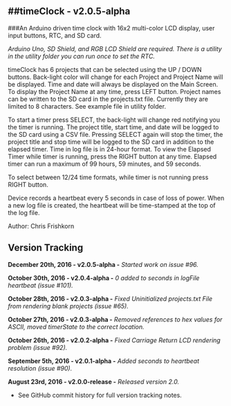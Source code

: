 ##timeClock - v2.0.5-alpha
---
###An Arduino driven time clock with 16x2 multi-color LCD display, user input buttons, RTC, and SD card.

*Arduino Uno, SD Shield, and RGB LCD Shield are required. There is a utility in the utility folder you can run once to set the RTC.*

timeClock has 6 projects that can be selected using the UP / DOWN buttons. Back-light color will change for each Project and Project Name will be displayed. Time and date will always be displayed on the Main Screen. To display the Project Name at any time, press LEFT button.
Project names can be written to the SD card in the projects.txt file. Currently they are limited to 8 characters. See example file in utility folder. 

To start a timer press SELECT, the back-light will change red notifying you the timer is running. The project title, start time, and date will be logged to the SD card using a CSV file. Pressing SELECT again will stop the timer, the project title and stop time will be logged to the SD card in addition to the elapsed timer. Time in log file is in 24-hour format.
To view the Elapsed Timer while timer is running, press the RIGHT button at any time. Elapsed timer can run a maximum of 99 hours, 59 minutes, and 59 seconds.

To select between 12/24 time formats, while timer is not running press RIGHT button.

Device records a heartbeat every 5 seconds in case of loss of power. When a new log file is created, the heartbeat will be time-stamped at the top of the log file.

Author: Chris Frishkorn

Version Tracking
---
**December 20th, 2016  - v2.0.5-alpha   -** *Started work on issue #96.*

**October 30th, 2016  - v2.0.4-alpha   -** *0 added to seconds in logFile heartbeat (issue #101).*

**October 28th, 2016  - v2.0.3-alpha   -** *Fixed Uninitialized projects.txt File from rendering blank projects (issue #65).*

**October 27th, 2016  - v2.0.3-alpha   -** *Removed references to hex values for ASCII, moved timerState to the correct location.*

**October 26th, 2016  - v2.0.2-alpha   -** *Fixed Carriage Return LCD rendering problem (issue #92).*

**September 5th, 2016 - v2.0.1-alpha   -** *Added seconds to heartbeat resolution (issue #90).*

**August 23rd, 2016   - v2.0.0-release -** *Released version 2.0.*

- See GitHub commit history for full version tracking notes.
